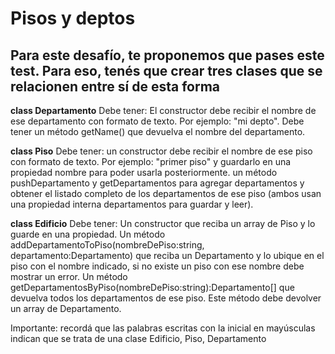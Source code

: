 # Pisos y deptos

## Para este desafío, te proponemos que pases este test. Para eso, tenés que crear tres clases que se relacionen entre sí de esta forma

**class Departamento**
Debe tener:
El constructor debe recibir el nombre de ese departamento con formato de texto. Por ejemplo: "mi depto".
Debe tener un método getName() que devuelva el nombre del departamento.

**class Piso**
Debe tener:
un constructor debe recibir el nombre de ese piso con formato de texto. Por ejemplo: "primer piso" y guardarlo en una propiedad nombre para poder usarla posteriormente.
un método pushDepartamento y getDepartamentos para agregar departamentos y obtener el listado completo de los departamentos de ese piso (ambos usan una propiedad interna departamentos para guardar y leer).

**class Edificio**
Debe tener:
Un constructor que reciba un array de Piso y lo guarde en una propiedad.
Un método addDepartamentoToPiso(nombreDePiso:string, departamento:Departamento) que reciba un Departamento y lo ubique en el piso con el nombre indicado, si no existe un piso con ese nombre debe mostrar un error.
Un método getDepartamentosByPiso(nombreDePiso:string):Departamento[] que devuelva todos los departamentos de ese piso. Este método debe devolver un array de Departamento.

Importante: recordá que las palabras escritas con la inicial en mayúsculas indican que se trata de una clase Edificio, Piso, Departamento
